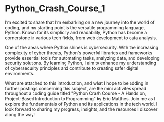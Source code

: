 # Python_Crash_Course_1
I’m excited to share that I’m embarking on a new journey into the world of coding, and my starting point is the versatile programming language, Python. Known for its simplicity and readability, Python has become a cornerstone in various tech fields, from web development to data analysis.

One of the areas where Python shines is cybersecurity. With the increasing complexity of cyber threats, Python's powerful libraries and frameworks provide essential tools for automating tasks, analyzing data, and developing security solutions. By learning Python, I aim to enhance my understanding of cybersecurity principles and contribute to creating safer digital environments.

What are attached to this introduction, and what I hope to be adding in further postings concerning this subject, are the mini activites spread throughout a coding guide titled "Python Crash Course - A Hands on, Project-Based Introduction to Programming" by Eric Matthes. Join me as I explore the fundamentals of Python and its applications in the tech world. I look forward to sharing my progress, insights, and the resources I discover along the way!
